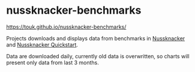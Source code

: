 # nussknacker-benchmarks

https://touk.github.io/nussknacker-benchmarks/

Projects downloads and displays data from benchmarks in [Nussknacker](https://github.com/TouK/nussknacker/blob/staging/.github/workflows/benchmark.yml)
and [Nussknacker Quickstart](https://github.com/TouK/nussknacker-quickstart/blob/main/.github/workflows/benchmark-workflow.yml).

Data are downloaded daily, currently old data is overwritten, so charts will present only data from last 3 months.
